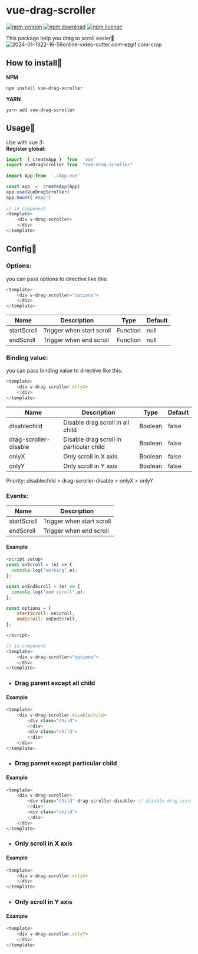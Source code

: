 
# vue-drag-scroller
<!-- tag -->
[![npm version](https://img.shields.io/npm/v/vue-drag-scroller.svg)](https://www.npmjs.com/package/vue-drag-scroller)
[![npm download](https://img.shields.io/npm/dm/vue-drag-scroller.svg)](https://www.npmjs.com/package/vue-drag-scroller)
[![npm license](https://img.shields.io/npm/l/vue-drag-scroller.svg)](https://www.npmjs.com/package/vue-drag-scroller)
<!-- endtag -->
This package help you drag to scroll easier🌟 <br>
![2024-01-1322-16-59online-video-cutter com-ezgif com-crop](https://github.com/huynamboz/vue-drag-scroller/assets/38585889/d4143c76-9240-4163-a444-00bae811a138)

## How to install🔖
**NPM**

    npm install vue-drag-scroller
**YARN**

    yarn add vue-drag-scroller

## Usage🔖

Use with vue 3: <br>
	**Register global:**
```javascript
import  { createApp }  from  'vue'
import VueDragScroller from  "vue-drag-scroller"
       
import App from  './App.vue'

const app  =  createApp(App)
app.use(VueDragScroller)
app.mount('#app')
  
// in component
<template>
	<div v-drag-scroller>
	</div>
</template>
```

## Config🔖
### Options:
you can pass options to directive like this:
```javascript
<template>
    <div v-drag-scroller="options">
    </div>
</template>
```
| Name | Description | Type | Default |
|--|--|--|--|
| startScroll | Trigger when start scroll | Function | null |
| endScroll | Trigger when end scroll | Function | null |
### Binding value:
you can pass binding value to directive like this:
```javascript
<template>
    <div v-drag-scroller.onlyX>
    </div>
</template>
```
| Name | Description | Type | Default |
|--|--|--|--|
| disablechild | Disable drag scroll in all child | Boolean | false |
| drag-scroller-disable | Disable drag scroll in particular child | Boolean | false |
| onlyX | Only scroll in X axis | Boolean | false |
| onlyY | Only scroll in Y axis | Boolean | false |

Priority: disablechild > drag-scroller-disable > onlyX > onlyY
### Events:
| Name | Description |
|--|--|
| startScroll | Trigger when start scroll |
| endScroll | Trigger when end scroll |
#### Example
```javascript
<script setup>
const onScroll = (e) => {
  console.log("working",e);
};

const onEndScroll = (e) => {
  console.log("end scroll",e);
};

const options = {
    startScroll: onScroll,
    endScroll: onEndScroll,
};

</script>

// in component 
<template>
    <div v-drag-scroller="options">
    </div>
</template>
```

- ### Drag parent except all child
#### Example
```javascript
<template>
    <div v-drag-scroller.disablechild>
        <div class="child">
        </div>
        <div class="child">
        </div>
    </div>
</template>
```
- ### Drag parent except particular child
#### Example
```javascript
<template>
    <div v-drag-scroller>
        <div class="child" drag-scroller-disable> // disable drag scroll
        </div>
        <div class="child">
        </div>
    </div>
</template>
```
- ### Only scroll in X axis
#### Example
```javascript
<template>
    <div v-drag-scroller.onlyX>
    </div>
</template>
```
- ### Only scroll in Y axis
#### Example
```javascript
<template>
    <div v-drag-scroller.onlyY>
    </div>
</template>
```